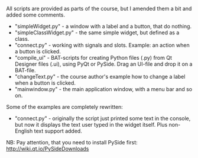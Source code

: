 All scripts are provided as parts of the course, but I amended them a bit and added some comments.

- "simpleWidget.py" - a window with a label and a button, that do nothing.
- "simpleClassWidget.py" - the same simple widget, but defined as a class.
- "connect.py" - working with signals and slots. Example: an action when a button is clicked.
- "compile_ui" - BAT-scripts for creating Python files (.py) from Qt Designer files (.ui), using PyQt or PySide. Drag an UI-file and drop it on a BAT-file.
- "changeText.py" - the course author's example how to change a label when a button is clicked.
- "mainwindow.py" - the main application window, with a menu bar and so on.

Some of the examples are completely rewritten:

- "connect.py" - originally the script just printed some text in the console, but now it displays the text user typed in the widget itself. Plus non-English text support added.



NB: Pay attention, that you need to install PySide first:
http://wiki.qt.io/PySideDownloads
